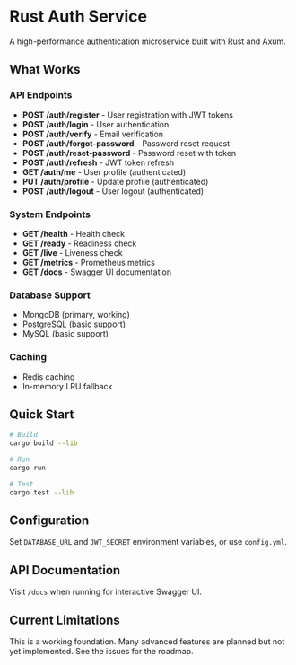 # Rust Auth Service

A high-performance authentication microservice built with Rust and Axum.

## What Works

### API Endpoints
- **POST /auth/register** - User registration with JWT tokens
- **POST /auth/login** - User authentication  
- **POST /auth/verify** - Email verification
- **POST /auth/forgot-password** - Password reset request
- **POST /auth/reset-password** - Password reset with token
- **POST /auth/refresh** - JWT token refresh
- **GET /auth/me** - User profile (authenticated)
- **PUT /auth/profile** - Update profile (authenticated)
- **POST /auth/logout** - User logout (authenticated)

### System Endpoints
- **GET /health** - Health check
- **GET /ready** - Readiness check
- **GET /live** - Liveness check
- **GET /metrics** - Prometheus metrics
- **GET /docs** - Swagger UI documentation

### Database Support
- MongoDB (primary, working)
- PostgreSQL (basic support)
- MySQL (basic support)

### Caching
- Redis caching
- In-memory LRU fallback

## Quick Start

```bash
# Build
cargo build --lib

# Run
cargo run

# Test
cargo test --lib
```

## Configuration

Set `DATABASE_URL` and `JWT_SECRET` environment variables, or use `config.yml`.

## API Documentation

Visit `/docs` when running for interactive Swagger UI.

## Current Limitations

This is a working foundation. Many advanced features are planned but not yet implemented. See the issues for the roadmap.
